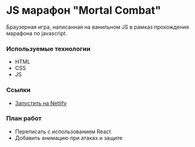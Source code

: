 # JS марафон "Mortal Combat"
Браузерная игра, написанная на ванильном JS в рамказ прохождения марафона по javascript.

### Используемые технологии
* HTML
* CSS
* JS

### Ссылки
* [Запустить на Netlify](https://mortalbyoleg.netlify.app/)

### План работ
* Переписать с использованием React
* Добавить анимацию при атаках и защите
